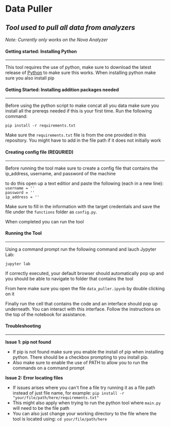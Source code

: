 # Data Puller
## _Tool used to pull all data from analyzers_
_Note: Currently only works on the Nova Analyzer_

#### Getting started: Installing Python
---
This tool requires the use of python, make sure to download the latest release of [Python](https://www.python.org) to make sure this works. When installing python make sure you also install pip

#### Getting Started: Installing addition packages needed
---
Before using the python script to make concat all you data make sure you install all the prereqs needed if this is your first time. Run the following command:

`pip install -r requirements.txt`

Make sure the `requirements.txt` file is from the one provided in this repository. You might have to add in the file path if it does not initially work

#### Creating config file (REQURIED)
---
Before running the tool make sure to create a config file that contains the ip_address, username, and password of the machine

to do this open up a text editior and paste the following (each in a new line):
`username = ''`   
`password = ''`   
`ip_address = ''`   

Make sure to fill in the information with the target credentials and save the file under the `functions` folder as `config.py`.

When completed you can run the tool

#### Running the Tool
---
Using a command prompt run the following command and lauch Jypyter Lab:

`jupyter lab`

If correctly executed, your default browser should automatically pop up and you should be able to navigate to folder that contains the tool

From here make sure you open the file `data_puller.ipynb` by double clicking on it

Finally run the cell that contains the code and an interface should pop up underneath. You can interact with this interface. Follow the instructions on the top of the notebook for assistance.


#### Troubleshooting
---
__Issue 1: pip not found__
- If pip is not found make sure you enable the install of pip when installing python. There should be a checkbox prompting to you install pip.
- Also make sure to enable the use of PATH to allow you to run the commands on a command prompt 

__Issue 2: Error locating files__
- If issues arises where you can't fine a file try running it as a file path instead of just file name, for example:
`pip install -r "your/file/path/here/requirements.txt"`
- This might also apply when trying to run the python tool where `main.py` will need to be the file path
- You can also just change your working directory to the file where the tool is located using:
`cd your/file/path/here`